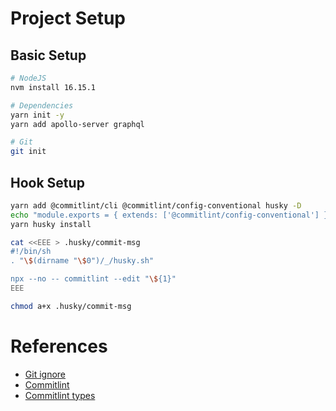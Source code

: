 # Project Setup

## Basic Setup

```bash
# NodeJS
nvm install 16.15.1

# Dependencies
yarn init -y
yarn add apollo-server graphql

# Git
git init
```

## Hook Setup

```bash
yarn add @commitlint/cli @commitlint/config-conventional husky -D
echo "module.exports = { extends: ['@commitlint/config-conventional'] };" > commitlint.config.js
yarn husky install

cat <<EEE > .husky/commit-msg
#!/bin/sh
. "\$(dirname "\$0")/_/husky.sh"

npx --no -- commitlint --edit "\${1}"
EEE

chmod a+x .husky/commit-msg
```

# References

- [Git ignore](https://raw.githubusercontent.com/github/gitignore/main/Node.gitignore)
- [Commitlint](https://commitlint.js.org/#/guides-local-setup)
- [Commitlint types](https://github.com/conventional-changelog/commitlint#what-is-commitlint)
